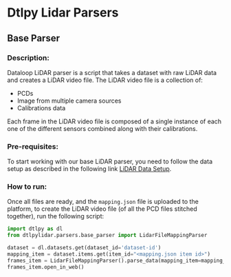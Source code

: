 # Dtlpy Lidar Parsers

## Base Parser

### Description:

Dataloop LiDAR parser is a script that takes a dataset with raw LiDAR data and creates a LiDAR video file.
The LiDAR video file is a collection of:

* PCDs
* Image from multiple camera sources
* Calibrations data

Each frame in the LiDAR video file is composed of a single instance of each one of the different sensors combined along
with their calibrations.

### Pre-requisites:

To start working with our base LiDAR parser, you need to follow the data setup as described in the following link
[LiDAR Data Setup](https://docs.dataloop.ai/docs/lidar-data-setup).

### How to run:

Once all files are ready, and the `mapping.json` file is uploaded to the platform, to create the LiDAR video file (of all the PCD files stitched together), run the following script:

```python
import dtlpy as dl
from dtlpylidar.parsers.base_parser import LidarFileMappingParser

dataset = dl.datasets.get(dataset_id='dataset-id')
mapping_item = dataset.items.get(item_id="<mapping.json item id>")
frames_item = LidarFileMappingParser().parse_data(mapping_item=mapping_item)
frames_item.open_in_web()
```
